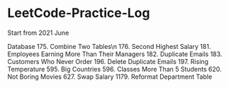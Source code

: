 # LeetCode-Practice-Log
Start from 2021 June

Database
175. Combine Two Tables\n
176. Second Highest Salary
181. Employees Earning More Than Their Managers
182. Duplicate Emails
183. Customers Who Never Order
196. Delete Duplicate Emails
197. Rising Temperature
595. Big Countries
596. Classes More Than 5 Students
620. Not Boring Movies
627. Swap Salary
1179. Reformat Department Table
